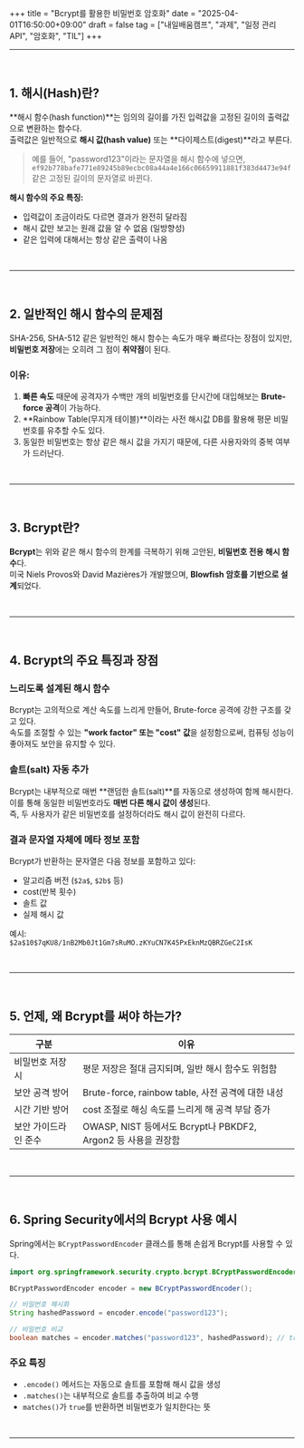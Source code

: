 +++
title = "Bcrypt를 활용한 비밀번호 암호화"
date = "2025-04-01T16:50:00+09:00"
draft = false
tag = ["내일배움캠프", "과제", "일정 관리 API", "암호화", "TIL"]
+++

<hr>
<br>

## 1. 해시(Hash)란?

**해시 함수(hash function)**는 임의의 길이를 가진 입력값을 고정된 길이의 출력값으로 변환하는 함수다.  
출력값은 일반적으로 **해시 값(hash value)** 또는 **다이제스트(digest)**라고 부른다.

> 예를 들어, "password123"이라는 문자열을 해시 함수에 넣으면,  
> `ef92b778bafe771e89245b89ecbc08a44a4e166c06659911881f383d4473e94f` 같은 고정된 길이의 문자열로 바뀐다.

**해시 함수의 주요 특징:**
- 입력값이 조금이라도 다르면 결과가 완전히 달라짐
- 해시 값만 보고는 원래 값을 알 수 없음 (일방향성)
- 같은 입력에 대해서는 항상 같은 출력이 나옴

<br>
<hr>
<br>

## 2. 일반적인 해시 함수의 문제점

SHA-256, SHA-512 같은 일반적인 해시 함수는 속도가 매우 빠르다는 장점이 있지만,  
**비밀번호 저장**에는 오히려 그 점이 **취약점**이 된다.

### 이유:

1. **빠른 속도** 때문에 공격자가 수백만 개의 비밀번호를 단시간에 대입해보는 **Brute-force 공격**이 가능하다.
2. **Rainbow Table(무지개 테이블)**이라는 사전 해시값 DB를 활용해 평문 비밀번호를 유추할 수도 있다.
3. 동일한 비밀번호는 항상 같은 해시 값을 가지기 때문에, 다른 사용자와의 중복 여부가 드러난다.

<br>
<hr>
<br>

## 3. Bcrypt란?

**Bcrypt**는 위와 같은 해시 함수의 한계를 극복하기 위해 고안된, **비밀번호 전용 해시 함수**다.  
미국 Niels Provos와 David Mazières가 개발했으며, **Blowfish 암호를 기반으로 설계**되었다.

<br>
<hr>
<br>

## 4. Bcrypt의 주요 특징과 장점

### 느리도록 설계된 해시 함수
Bcrypt는 고의적으로 계산 속도를 느리게 만들어, Brute-force 공격에 강한 구조를 갖고 있다.  
속도를 조절할 수 있는 **"work factor" 또는 "cost" 값**을 설정함으로써, 컴퓨팅 성능이 좋아져도 보안을 유지할 수 있다.

### 솔트(salt) 자동 추가
Bcrypt는 내부적으로 매번 **랜덤한 솔트(salt)**를 자동으로 생성하여 함께 해시한다.  
이를 통해 동일한 비밀번호라도 **매번 다른 해시 값이 생성**된다.  
즉, 두 사용자가 같은 비밀번호를 설정하더라도 해시 값이 완전히 다르다.

### 결과 문자열 자체에 메타 정보 포함
Bcrypt가 반환하는 문자열은 다음 정보를 포함하고 있다:
- 알고리즘 버전 (`$2a$`, `$2b$` 등)
- cost(반복 횟수)
- 솔트 값
- 실제 해시 값

예시:  
`$2a$10$7qKU8/1nB2Mb0Jt1Gm7sRuMO.zKYuCN7K45PxEknMzQBRZGeC2IsK`

<br>
<hr>
<br>

## 5. 언제, 왜 Bcrypt를 써야 하는가?

| 구분 | 이유 |
|------|------|
| 비밀번호 저장 시 | 평문 저장은 절대 금지되며, 일반 해시 함수도 위험함 |
| 보안 공격 방어 | Brute-force, rainbow table, 사전 공격에 대한 내성 |
| 시간 기반 방어 | cost 조절로 해싱 속도를 느리게 해 공격 부담 증가 |
| 보안 가이드라인 준수 | OWASP, NIST 등에서도 Bcrypt나 PBKDF2, Argon2 등 사용을 권장함 |

<br>
<hr>
<br>

## 6. Spring Security에서의 Bcrypt 사용 예시

Spring에서는 `BCryptPasswordEncoder` 클래스를 통해 손쉽게 Bcrypt를 사용할 수 있다.

```java
import org.springframework.security.crypto.bcrypt.BCryptPasswordEncoder;

BCryptPasswordEncoder encoder = new BCryptPasswordEncoder();

// 비밀번호 해시화
String hashedPassword = encoder.encode("password123");

// 비밀번호 비교
boolean matches = encoder.matches("password123", hashedPassword); // true
```

### 주요 특징
- `.encode()` 메서드는 자동으로 솔트를 포함해 해시 값을 생성
- `.matches()`는 내부적으로 솔트를 추출하여 비교 수행
- `matches()`가 `true`를 반환하면 비밀번호가 일치한다는 뜻

<br>
<hr>